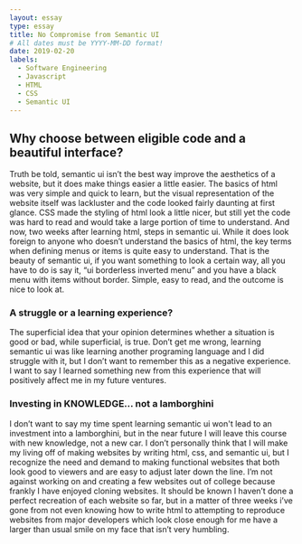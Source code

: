 ```yaml
---
layout: essay
type: essay
title: No Compromise from Semantic UI
# All dates must be YYYY-MM-DD format!
date: 2019-02-20
labels:
  - Software Engineering
  - Javascript
  - HTML
  - CSS
  - Semantic UI
---
```


## Why choose between eligible code and a beautiful interface?


Truth be told, semantic ui isn’t the best way improve the aesthetics of a website, but it does make things easier a little easier. The basics of html was very simple and quick to learn, but the visual representation of the website itself was lackluster and the code looked fairly daunting at first glance. CSS made the styling of html look a little nicer, but still yet the code was hard to read and would take a large portion of time to understand. And now, two weeks after learning html, steps in semantic ui. While it does look foreign to anyone who doesn’t understand the basics of html, the key terms when defining menus or items is quite easy to understand. That is the beauty of semantic ui, if you want something to look a certain way, all you have to do is say it, “ui borderless inverted menu” and you have a black menu with items without border. Simple, easy to read, and the outcome is nice to look at.

### A struggle or a learning experience?

The superficial idea that your opinion determines whether a situation is good or bad, while superficial, is true. Don’t get me wrong, learning semantic ui was like learning another programing language and I did struggle with it, but I don’t want to remember this as a negative experience. I want to say I learned something new from this experience that will positively affect me in my future ventures. 

### Investing in KNOWLEDGE… not a lamborghini

I don’t want to say my time spent learning semantic ui won't lead to an investment into a lamborghini, but in the near future I will leave this course with new knowledge, not a new car. I don’t personally think that I will make my living off of making websites by writing html, css, and semantic ui, but I recognize the need and demand to making functional websites that both look good to viewers and are easy to adjust later down the line. I’m not against working on and creating a few websites out of college because frankly I have enjoyed cloning websites. It should be known I haven’t done a perfect recreation of each website so far, but in a matter of three weeks i’ve gone from not even knowing how to write html to attempting to reproduce websites from major developers which look close enough for me have a larger than usual smile on my face that isn’t very humbling. 
